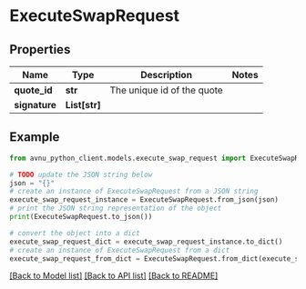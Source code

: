 # ExecuteSwapRequest


## Properties

Name | Type | Description | Notes
------------ | ------------- | ------------- | -------------
**quote_id** | **str** | The unique id of the quote | 
**signature** | **List[str]** |  | 

## Example

```python
from avnu_python_client.models.execute_swap_request import ExecuteSwapRequest

# TODO update the JSON string below
json = "{}"
# create an instance of ExecuteSwapRequest from a JSON string
execute_swap_request_instance = ExecuteSwapRequest.from_json(json)
# print the JSON string representation of the object
print(ExecuteSwapRequest.to_json())

# convert the object into a dict
execute_swap_request_dict = execute_swap_request_instance.to_dict()
# create an instance of ExecuteSwapRequest from a dict
execute_swap_request_from_dict = ExecuteSwapRequest.from_dict(execute_swap_request_dict)
```
[[Back to Model list]](../README.md#documentation-for-models) [[Back to API list]](../README.md#documentation-for-api-endpoints) [[Back to README]](../README.md)


